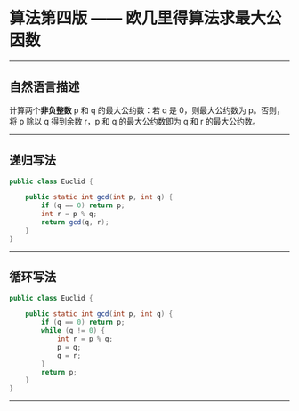 # 算法第四版 —— 欧几里得算法求最大公因数


---

## 自然语言描述

计算两个**非负整数** p 和 q 的最大公约数：若 q 是 0，则最大公约数为 p。否则，将 p 除以 q 得到余数 r，p 和 q 的最大公约数即为 q 和 r 的最大公约数。

---

## 递归写法

``` Java
public class Euclid {

    public static int gcd(int p, int q) {
        if (q == 0) return p;
        int r = p % q;
        return gcd(q, r);
    }
}
```

---

## 循环写法

``` Java
public class Euclid {

    public static int gcd(int p, int q) {
        if (q == 0) return p;
        while (q != 0) {
            int r = p % q;
            p = q;
            q = r;
        }
        return p;
    }
}
```

---


